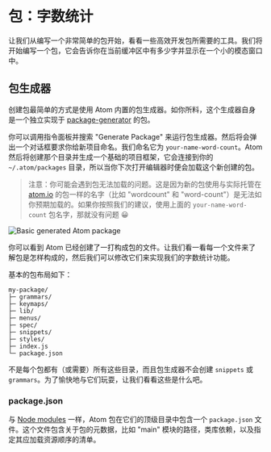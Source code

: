 # 包：字数统计

让我们从编写一个非常简单的包开始，看看一些高效开发包所需要的工具。我们将开始编写一个包，它会告诉你在当前缓冲区中有多少字并显示在一个小的模态窗口中。

## 包生成器

创建包最简单的方式是使用 Atom 内置的包生成器。如你所料，这个生成器自身是一个独立实现于 [package-generator](https://github.com/atom/package-generator) 的包。

你可以调用指令面板并搜索 "Generate Package" 来运行包生成器。然后将会弹出一个对话框要求你给新项目命名。我们命名它为 `your-name-word-count`。Atom 然后将创建那个目录并生成一个基础的项目框架，它会连接到你的 `~/.atom/packages` 目录，所以当你下次打开编辑器时便会加载这个新创建的包。

> 注意：你可能会遇到包无法加载的问题。这是因为新的包使用与实际托管在 [atom.io](https://atom.io/packages) 的包一样的名字（比如 "wordcount" 和 "word-count"）是无法如你预期加载的。如果你按照我们的建议，使用上面的 `your-name-word-count` 包名字，那就没有问题 :grinning:

![Basic generated Atom package](https://flight-manual.atom.io/hacking-atom/images/package.png)

你可以看到 Atom 已经创建了一打构成包的文件。让我们看一看每一个文件来了解包是怎样构成的，然后我们可以修改它们来实现我们的字数统计功能。

基本的包布局如下：

```
my-package/
├─ grammars/
├─ keymaps/
├─ lib/
├─ menus/
├─ spec/
├─ snippets/
├─ styles/
├─ index.js
└─ package.json
```

不是每个包都有（或需要）所有这些目录，而且包生成器不会创建 `snippets` 或 `grammars`。为了愉快地与它们玩耍，让我们看看这些是什么吧。

### package.json

与 [Node modules](https://en.wikipedia.org/wiki/Npm_(software)) 一样，Atom 包在它们的顶级目录中包含一个 `package.json` 文件。这个文件包含关于包的元数据，比如 "main" 模块的路径，类库依赖，以及指定其应加载资源顺序的清单。
